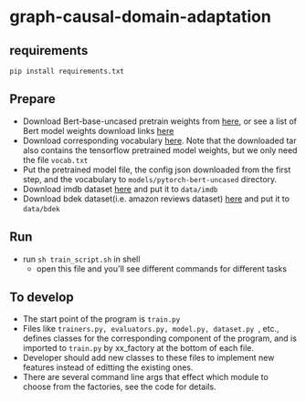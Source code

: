 # graph-causal-domain-adaptation

## requirements

```
pip install requirements.txt
```

## Prepare

* Download Bert-base-uncased pretrain weights from [here](https://s3.amazonaws.com/models.huggingface.co/bert/bert-base-uncased.tar.gz), or see a list of Bert model weights download links [here](https://github.com/maknotavailable/pytorch-pretrained-BERT/blob/master/pytorch_pretrained_bert/modeling.py)
* Download corresponding vocabulary [here](https://storage.googleapis.com/bert_models/2018_10_18/uncased_L-12_H-768_A-12.zip). Note that the downloaded tar also contains the tensorflow pretrained model weights, but we only need the file ``vocab.txt`` 
* Put the pretrained model file, the config json downloaded from the first step, and the vocabulary to ``models/pytorch-bert-uncased`` directory. 
* Download imdb dataset [here](http://ai.stanford.edu/~amaas/data/sentiment/) and put it to ``data/imdb``
* Download bdek dataset(i.e. amazon reviews dataset) [here](https://github.com/yftah89/Neural-SCL-Domain-Adaptation/tree/master/data) and put it to ``data/bdek``

## Run

* run ``sh train_script.sh`` in shell
  * open this file and you'll see different commands for different tasks

## To develop

* The start point of the program is ``train.py``
* Files like ``trainers.py, evaluators.py, model.py, dataset.py ``, etc., defines classes for the corresponding component of the program, and is imported to ``train.py`` by xx_factory at the bottom of each file.
* Developer should add new classes to these files to implement new features instead of editting the existing ones.
* There are several command line args that effect which module to choose from the factories, see the code for details.





